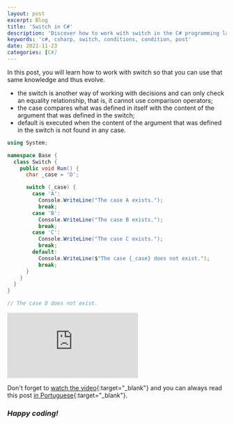 ```yaml
---
layout: post
excerpt: Blog
title: 'Switch in C#'
description: 'Discover how to work with switch in the C# programming language. Get answers to your questions with the theory and examples presented.'
keywords: 'c#, csharp, switch, conditions, condition, post'
date: 2021-11-23
categories: [C#]
---
```


In this post, you will learn how to work with switch so that you can use that same knowledge and thus evolve.

- the switch is another way of working with decisions and can only check an equality relationship, that is, it cannot use comparison operators;
- the case compares what was defined in itself with the content of the argument that was defined in the switch;
- default is executed when the content of the argument that was defined in the switch is not found in any case.

```csharp
using System;

namespace Base {
  class Switch {
    public void Run() {
      char _case = 'D';

      switch (_case) {
        case 'A':
          Console.WriteLine("The case A exists.");
          break;
        case 'B':
          Console.WriteLine("The case B exists.");
          break;
        case 'C':
          Console.WriteLine("The case C exists.");
          break;
        default:
          Console.WriteLine($"The case {_case} does not exist.");
          break;
      }
    }
  }
}

// The case D does not exist.
```

<div class="video-container">
  <iframe src="https://www.youtube.com/embed/vqC8km6r22k" frameborder="0" allowfullscreen></iframe>
</div>

Don't forget to [watch the video](https://youtu.be/vqC8km6r22k){:target="\_blank"} and you can always read this post [in Portuguese](https://caffeinealgorithm.com/blog/20211123/switch-em-csharp/){:target="\_blank"}.

### _Happy coding!_
